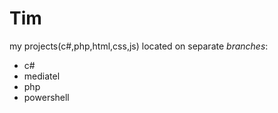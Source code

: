 # Tim
my projects(c#,php,html,css,js) located on separate *branches*:
* c#
* mediatel
* php
* powershell
